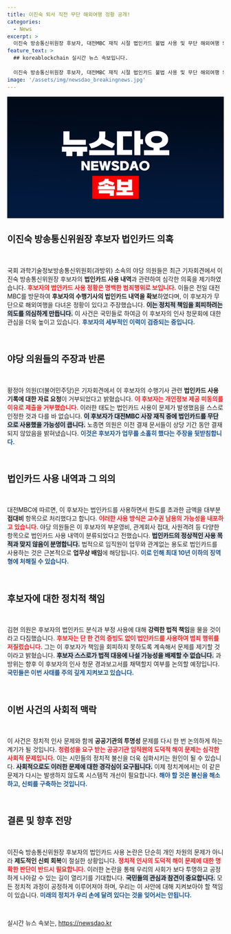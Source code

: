 ```yaml
---
title: 이진숙 퇴사 직전 무단 해외여행 정황 공개!
categories:
  - News
excerpt: >
  이진숙 방송통신위원장 후보자, 대전MBC 재직 시절 법인카드 불법 사용 및 무단 해외여행 의혹에 휘말려! 야당 의원들, 증거 확보하고 강력 반발. 청문회 결과에 귀추가 주목된다! 클릭하여 더 알아보세요!
feature_text: >
  ## koreablockchain 실시간 뉴스 속보입니다.

  이진숙 방송통신위원장 후보자, 대전MBC 재직 시절 법인카드 불법 사용 및 무단 해외여행 의혹에 휘말려! 야당 의원들, 증거 확보하고 강력 반발. 청문회 결과에 귀추가 주목된다! 클릭하여 더 알아보세요!
image: '/assets/img/newsdao_breakingnews.jpg'
---
```


<p><img src="/assets/img/newsdao_breakingnews.jpg" alt="koreablockchain 속보" /></p>

<h2 data-ke-size="size26">이진숙 방송통신위원장 후보자 법인카드 의혹</h2>

<p data-ke-size="size16">&nbsp;</p>

<p>국회 과학기술정보방송통신위원회(과방위) 소속의 야당 의원들은 최근 기자회견에서 이진숙 방송통신위원장 후보자의 <strong>법인카드 사용 내역</strong>과 관련하여 심각한 의혹을 제기하였습니다. <b><span style="color: #ee2323;">후보자의 법인카드 사용 정황은 명백한 범죄행위로 보입니다.</span></b> 이들은 전일 대전MBC를 방문하여 <strong>후보자의 수행기사의 법인카드 내역을 확보</strong>하였다며, 이 후보자가 무단으로 해외여행을 다녀온 정황이 있다고 주장했습니다. <b><span style="background-color: #21538527;">이는 정치적 책임을 회피하려는 의도를 의심하게 만듭니다.</span></b> 이 사건은 국민들로 하여금 이 후보자의 인사 청문회에 대한 관심을 더욱 높이고 있습니다. <b><span style="color: #1a5490;">후보자의 세부적인 이력이 검증되는 중입니다.</span></b></p>

<p data-ke-size="size16">&nbsp;</p>

<h2 data-ke-size="size26">야당 의원들의 주장과 반론</h2>

<p data-ke-size="size16">&nbsp;</p>

<p>황정아 의원(더불어민주당)은 기자회견에서 이 후보자의 수행기사 관련 <strong>법인카드 사용 기록에 대한 자료 요청</strong>이 거부되었다고 밝혔습니다. <b><span style="color: #ee2323;">이 후보자는 개인정보 제공 미동의를 이유로 제출을 거부했습니다.</span></b> 이러한 태도는 법인카드 사용이 문제가 발생했음을 스스로 인정한 것과 다를 바 없습니다. <b><span style="background-color: #21538527;">이 후보자가 대전MBC 사장 재직 중에 법인카드를 무단으로 사용했을 가능성이 큽니다.</span></b> 노종면 의원은 이전 결재 문서들이 상당 기간 동안 결재되지 않았음을 밝혀냈습니다. <b><span style="color: #1a5490;">이것은 후보자가 업무를 소홀히 했다는 주장을 뒷받침합니다.</span></b></p>

<p data-ke-size="size16">&nbsp;</p>

<h2 data-ke-size="size26">법인카드 사용 내역과 그 의의</h2>

<p data-ke-size="size16">&nbsp;</p>

<p>대전MBC에 따르면, 이 후보자는 법인카드를 사용하면서 한도를 초과한 금액을 대부분 <strong>접대비</strong> 항목으로 처리했다고 합니다. <b><span style="color: #ee2323;">이러한 사용 방식은 교수권 남용의 가능성을 내포하고 있습니다.</span></b> 야당 의원들은 이 후보자의 부운영비, 관계회사 접대, 사원격려 등 다양한 항목으로 법인카드 사용 내역이 분류되었다고 전했습니다. <b><span style="background-color: #21538527;">법인카드의 정상적인 사용 목적과 맞지 않음이 분명합니다.</span></b> 법적으로 임직원이 업무와 관계없는 용도로 법인카드를 사용하는 것은 근본적으로 <strong>업무상 배임</strong>에 해당됩니다. <b><span style="color: #1a5490;">이로 인해 최대 10년 이하의 징역형에 처해질 수 있습니다.</span></b></p>

<p data-ke-size="size16">&nbsp;</p>

<h2 data-ke-size="size26">후보자에 대한 정치적 책임</h2>

<p data-ke-size="size16">&nbsp;</p>

<p>김현 의원은 후보자의 법인카드 분식과 부정 사용에 대해 <strong>강력한 법적 책임</strong>을 물을 것이라고 다짐했습니다. <b><span style="color: #ee2323;">후보자는 단 한 건의 증빙도 없이 법인카드를 사용하여 범죄 행위를 저질렀습니다.</span></b> 그는 이 후보자가 책임을 회피하지 못하도록 계속해서 문제를 제기할 것이라고 밝혔습니다. <b><span style="background-color: #21538527;">후보자 스스로가 법적 대응에 나설 가능성을 배제할 수 없습니다.</span></b> 과방위는 향후 이 후보자의 인사 청문 경과보고서를 채택할지 여부를 논의할 예정입니다. <b><span style="color: #1a5490;">국민들은 이번 사태를 주의 깊게 지켜보고 있습니다.</span></b></p>

<p data-ke-size="size16">&nbsp;</p>

<h2 data-ke-size="size26">이번 사건의 사회적 맥락</h2>

<p data-ke-size="size16">&nbsp;</p>

<p>이 사건은 정치적 인사 문제와 함께 <strong>공공기관의 투명성</strong> 문제를 다시 한 번 논의하게 하는 계기가 될 것입니다. <b><span style="color: #ee2323;">청렴성을 요구 받는 공공기관 임직원의 도덕적 해이 문제는 심각한 사회적 문제입니다.</span></b> 이는 시민들의 정치적 불신을 더욱 심화시키는 원인이 될 수 있습니다. <b><span style="background-color: #21538527;">사회적으로도 이러한 문제에 대한 경각심이 요구됩니다.</span></b> 이제 정치계에서는 이 같은 문제가 다시는 발생하지 않도록 시스템적 개선이 필요합니다. <b><span style="color: #1a5490;">해야 할 것은 불신을 해소하고, 신뢰를 구축하는 것입니다.</span></b></p>

<p data-ke-size="size16">&nbsp;</p>

<h2 data-ke-size="size26">결론 및 향후 전망</h2>

<p data-ke-size="size16">&nbsp;</p>

<p>이진숙 방송통신위원장 후보자의 법인카드 사용 논란은 단순히 개인 차원의 문제가 아니라 <strong>제도적인 신뢰 회복</strong>이 절실한 상황입니다. <b><span style="color: #ee2323;">정치적 인사의 도덕적 해이 문제에 대한 명확한 판단이 반드시 필요합니다.</span></b> 이러한 논란을 통해 우리의 사회가 보다 투명하고 공정하게 나아갈 수 있는 길이 열리기를 기대합니다. <b><span style="background-color: #21538527;">국민들의 관심과 참견이 중요합니다.</span></b> 모든 정치적 과정이 공정하게 이루어져야 하며, 우리는 이 사안에 대해 지켜보아야 할 책임이 있습니다. <b><span style="color: #1a5490;">미래의 정치가 우리 손에 달려 있다는 것을 잊어서는 안됩니다.</span></b> </p>

<p data-ke-size="size16">&nbsp;</p>
실시간 뉴스 속보는, <a href="https://newsdao.kr" rel="dofollow">https://newsdao.kr</a>


